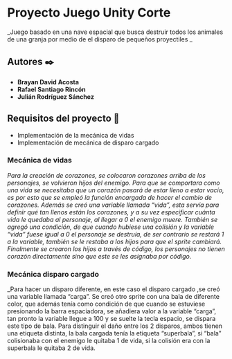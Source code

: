 # Proyecto Juego Unity Corte 
_Juego basado en una nave espacial que busca destruir todos los animales de una granja por medio de el disparo de pequeños proyectiles _

## Autores ✒️

* **Brayan David Acosta** 
* **Rafael Santiago Rincón**
* **Julián Rodríguez Sánchez**

## Requisitos del proyecto 🚀

* Implementación de la mecánica de vidas 
* Implementación de mecánica de disparo cargado 

### Mecánica de vidas
_Para la creación de corazones, se colocaron corazones arriba de los personajes, se volvieron hijos del enemigo. Para que se comportara como una vida se necesitaba que un corazón pasará de estar lleno a estar vacío, es por esto que se empleó la función encargada de hacer el cambio de corazones. Además se creó una variable llamada “vida”, esta servía para definir qué tan llenos están los corazones, y a su vez especificar cuánta vida le quedaba al personaje, al llegar a 0 el enemigo muere. También se agregó una condición, de que cuando hubiese una colisión y la variable “vida” fuese igual a 0 el personaje se destruía, de ser contrario se restará 1 a la variable, también se le restaba a los hijos para que el sprite cambiará. Finalmente se crearon los hijos a través de código, los personajes no tienen corazón directamente sino que este se les asignaba por código._

### Mecánica disparo cargado
_Para hacer un disparo diferente, en este caso el disparo cargado ,se creó una variable llamada “carga”. Se creó otro sprite con una bala de diferente color, que además tenía como condición de que cuando se estuviese presionando la barra espaciadora, se añadiera valor a la variable “carga”, tan pronto la variable llegue a 100  y se suelte la tecla espacio, se dispara este tipo de bala. Para distinguir el daño entre los 2 disparos, ambos tienen una etiqueta distinta, la bala cargada tenía la etiqueta “superbala”, si “bala” colisionaba con el enemigo le quitaba 1 de vida, si la colisión era con la superbala le quitaba 2 de vida.




